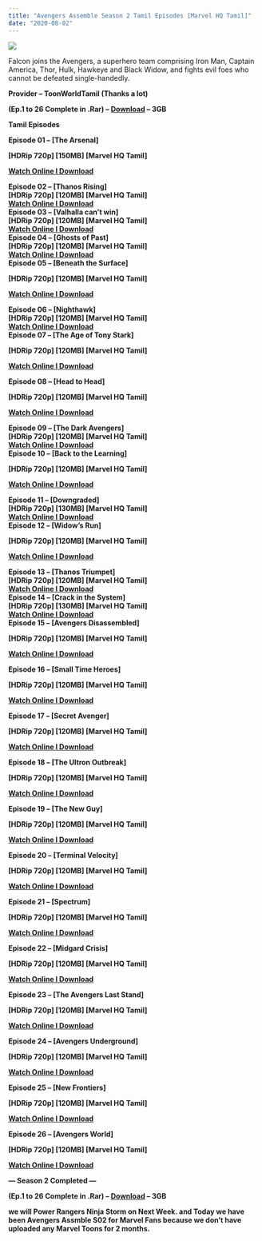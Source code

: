 ```yaml
---
title: "Avengers Assemble Season 2 Tamil Episodes [Marvel HQ Tamil]"
date: "2020-08-02"
---
```


[![](https://1.bp.blogspot.com/-4nhsFzASzxY/XyZPubIWDwI/AAAAAAAABD4/qn4F_YurEz8_Q0Z16mPGxOnpKeylrjwDwCLcBGAsYHQ/d/81apXZh9TrL._RI_.jpg)](https://1.bp.blogspot.com/-4nhsFzASzxY/XyZPubIWDwI/AAAAAAAABD4/qn4F_YurEz8_Q0Z16mPGxOnpKeylrjwDwCLcBGAsYHQ/s1600/81apXZh9TrL._RI_.jpg)

Falcon joins the Avengers, a superhero team comprising Iron Man, Captain America, Thor, Hulk, Hawkeye and Black Widow, and fights evil foes who cannot be defeated single-handedly.

**Provider – ToonWorldTamil (Thanks a lot)**

****(Ep.1 to 26 Complete in .Rar) – [Download](http://gestyy.com/ewEJbs) – 3GB****

**Tamil Episodes**

**Episode 01 – \[The Arsenal\]**

**\[HDRip 720p\] \[150MB\] \[Marvel HQ Tamil\]**

**[Watch Online I Download](https://drive.google.com/file/d/1HgHflG_qWaW99YEOtI701d_n5q91Wj3-/view?usp=sharing)**

**Episode 02 – \[Thanos Rising\]**   
**\[HDRip 720p\] \[120MB\] \[Marvel HQ Tamil\]**  
**[Watch Online I Download](https://drive.google.com/file/d/15GwsFmGnxLmzFKNg5fvDqJymRBhL44qR/view?usp=sharing)**  
**Episode 03 – \[Valhalla can’t win\]**  
**\[HDRip 720p\] \[120MB\] \[Marvel HQ Tamil\]**  
**[Watch Online I Download](https://drive.google.com/file/d/10nkl8DpZKR4DXhsa7ZIP9a-97SkgoR5s/view?usp=sharing)**  
**Episode 04 – \[Ghosts of Past\]**  
**\[HDRip 720p\] \[120MB\] \[Marvel HQ Tamil\]**  
**[Watch Online I Download](https://drive.google.com/file/d/1kvyUZMGyIuaj5RtkBzaURN1I8WM04WvH/view?usp=sharing)**  
**Episode 05 – \[Beneath the Surface\]**

**\[HDRip 720p\] \[120MB\] \[Marvel HQ Tamil\]**

**[Watch Online I Download](https://drive.google.com/file/d/1wYJO5azy-GbA4mvdVLrEPMwg3KwvZgp1/view?usp=sharing)**

**Episode 06 – \[Nighthawk\]**  
**\[HDRip 720p\] \[120MB\] \[Marvel HQ Tamil\]**  
**[Watch Online I Download](https://drive.google.com/file/d/1b2uSECc3ZlB08KJ9jAzI9Cz827cz49bF/view?usp=sharing)**  
**Episode 07 – \[The Age of Tony Stark\]**

**\[HDRip 720p\] \[120MB\] \[Marvel HQ Tamil\]**

**[Watch Online I Download](https://drive.google.com/file/d/1YPSVBFbndhtJGQnLoesmkG3HajB5jnPE/view?usp=sharing)**

**Episode 08 – \[Head to Head\]**

**\[HDRip 720p\] \[120MB\] \[Marvel HQ Tamil\]**

**[Watch Online I Download](https://drive.google.com/file/d/1_XQ3g53uxUMxVBQg6abguYhOwb2cS-8b/view?usp=sharing)**

**Episode 09 – \[The Dark Avengers\]**  
**\[HDRip 720p\] \[120MB\] \[Marvel HQ Tamil\]**  
**[Watch Online I Download](https://drive.google.com/file/d/1baXAX9cTGNugxtfj5ccstzRre2mayltD/view?usp=sharing)**  
**Episode 10 – \[Back to the Learning\]**

**\[HDRip 720p\] \[120MB\] \[Marvel HQ Tamil\]**

**[Watch Online I Download](https://drive.google.com/file/d/1rJFUg85WCg7EIMO5lo3NGaeNK2cWE7iV/view?usp=sharing)**

**Episode 11 – \[Downgraded\]**  
**\[HDRip 720p\] \[130MB\] \[Marvel HQ Tamil\]**  
**[Watch Online I Download](https://drive.google.com/file/d/1q8N9Vq49Evw1xB6rOgEcBgUmUP1He48V/view?usp=sharing)**  
**Episode 12 – \[Widow’s Run\]**

**\[HDRip 720p\] \[120MB\] \[Marvel HQ Tamil\]**

**[Watch Online I Download](https://drive.google.com/file/d/1xbeB50-1VSGzaEhN48sW1L_Pa1dG8oMH/view?usp=sharing)**

**Episode 13 – \[Thanos Triumpet\]**  
**\[HDRip 720p\] \[120MB\] \[Marvel HQ Tamil\]**  
**[Watch Online I Download](https://drive.google.com/file/d/1CTFJT4R02ZcYOqjM3crxt7kN5TUZbOjo/view?usp=sharing)**  
**Episode 14 – \[Crack in the System\]**  
**\[HDRip 720p\] \[130MB\] \[Marvel HQ Tamil\]**  
**[Watch Online I Download](https://drive.google.com/file/d/1OaI-jlgWV2DynE5cSm1ameoZR5LCXB7H/view?usp=sharing)**  
**Episode 15 – \[Avengers Disassembled\]**

**\[HDRip 720p\] \[120MB\] \[Marvel HQ Tamil\]**

**[Watch Online I Download](https://drive.google.com/file/d/1PC86XVTBnw1a5WtEk35aQD40VgzKBqcH/view?usp=sharing)**

**Episode 16 – \[Small Time Heroes\]**  

**\[HDRip 720p\] \[120MB\] \[Marvel HQ Tamil\]**

**[Watch Online I Download](https://drive.google.com/file/d/1lDeDjDQPMfBB7N7bwmHDfza7H8vDrGp3/view?usp=sharing)**

**Episode 17 – \[Secret Avenger\]**  

**\[HDRip 720p\] \[120MB\] \[Marvel HQ Tamil\]**

**[Watch Online I Download](https://drive.google.com/file/d/1DZJiRCchDQ1XHj8Y213_ALa_gxx5lJun/view?usp=sharing)**

**Episode 18 – \[The Ultron Outbreak\]**  

**\[HDRip 720p\] \[120MB\] \[Marvel HQ Tamil\]**

**[Watch Online I Download](https://drive.google.com/file/d/1iWgvsRXqu-LrLivSEnrWV4H1f4qug1n-/view?usp=sharing)**

**Episode 19 – \[The New Guy\]**  

**\[HDRip 720p\] \[120MB\] \[Marvel HQ Tamil\]**

**[Watch Online I Download](https://drive.google.com/file/d/1Ke1QoyXOMkkhZSfrObaZ9oJAKuK-NAiZ/view?usp=sharing)**

**Episode 20 – \[Terminal Velocity\]**  

**\[HDRip 720p\] \[120MB\] \[Marvel HQ Tamil\]**

**[Watch Online I Download](https://drive.google.com/file/d/1uoH6irsMdhAui6eDczEaN-DaPwEc8avP/view?usp=sharing)**

**Episode 21 – \[Spectrum\]**  

**\[HDRip 720p\] \[120MB\] \[Marvel HQ Tamil\]**

**[Watch Online I Download](https://drive.google.com/file/d/1W-4bSm3CnPUpBq1V9xoVfUWKoEbBZZIU/view?usp=sharing)**

**Episode 22 – \[Midgard Crisis\]**  

**\[HDRip 720p\] \[120MB\] \[Marvel HQ Tamil\]**

**[Watch Online I Download](https://drive.google.com/file/d/183q6Xsm9Fw2Byz4UT8-ug8h6uCqz_lQw/view?usp=sharing)**

**Episode 23 – \[The Avengers Last Stand\]**  

**\[HDRip 720p\] \[120MB\] \[Marvel HQ Tamil\]**

**[Watch Online I Download](https://drive.google.com/file/d/1PovuUc65MEHmTg_2a8cIBgLWBjhUkpIO/view?usp=sharing)**

**Episode 24 – \[Avengers Underground\]**  

**\[HDRip 720p\] \[120MB\] \[Marvel HQ Tamil\]**

**[Watch Online I Download](https://drive.google.com/file/d/1DCqYW9m62fJ-sf3pXDChtw1PX7I7wSIw/view?usp=sharing)**

**Episode 25 – \[New Frontiers\]**  

**\[HDRip 720p\] \[120MB\] \[Marvel HQ Tamil\]**

**[Watch Online I Download](https://drive.google.com/file/d/11BR95CZDZ3az0qlWTlJYKrYpQNd3Xwv9/view?usp=sharing)**

**Episode 26 – \[Avengers World\]**  

**\[HDRip 720p\] \[120MB\] \[Marvel HQ Tamil\]**

**[Watch Online I Download](https://drive.google.com/file/d/131Dozb1Py532VOjnATOy2bcaI5mbR6-c/view?usp=sharing)**

**— Season 2 Completed —**

****(Ep.1 to 26 Complete in .Rar) – [Download](http://gestyy.com/ewEJbs) – 3GB****

**we will Power Rangers Ninja Storm on Next Week. and Today we have been Avengers Assmble S02 for Marvel Fans because we don’t have uploaded any Marvel Toons for 2 months.**
